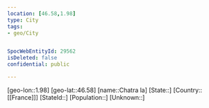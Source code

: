 ```yaml
---
location: [46.58,1.98]
type: City
tags:
- geo/City


SpocWebEntityId: 29562
isDeleted: false
confidential: public

---
```

[geo-lon::1.98]
[geo-lat::46.58]
[name::Chatra la]
[State::]
[Country::[[France]]]
[StateId::]
[Population::]
[Unknown::]

